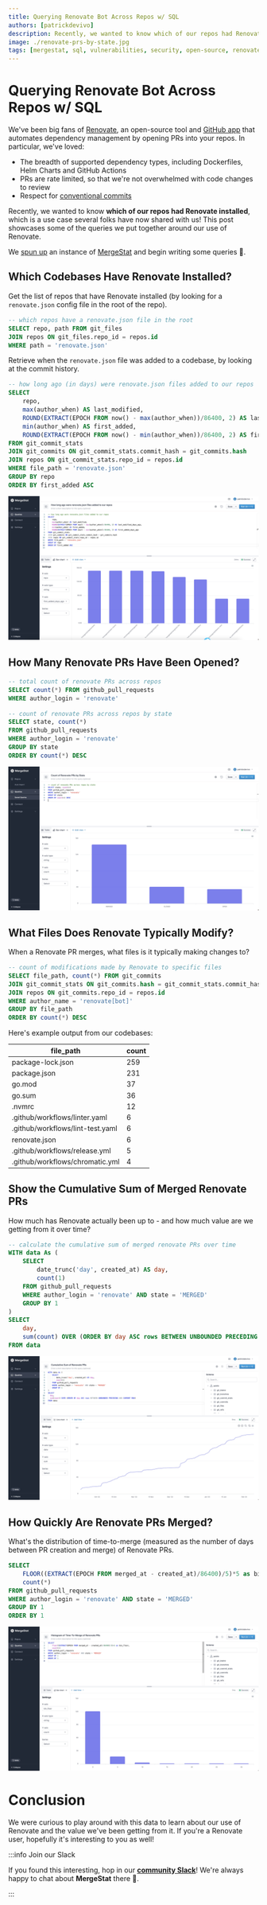 ```yaml
---
title: Querying Renovate Bot Across Repos w/ SQL
authors: [patrickdevivo]
description: Recently, we wanted to know which of our repos had Renovate installed, which is a use case several folks have now shared with us! This post showcases some of the queries we put together around our use of Renovate.
image: ./renovate-prs-by-state.jpg
tags: [mergestat, sql, vulnerabilities, security, open-source, renovate]
---
```


# Querying Renovate Bot Across Repos w/ SQL

We've been big fans of [Renovate](https://www.mend.io/free-developer-tools/renovate/), an open-source tool and [GitHub app](https://github.com/marketplace/renovate) that automates dependency management by opening PRs into your repos.
In particular, we've loved:

- The breadth of supported dependency types, including Dockerfiles, Helm Charts and GitHub Actions
- PRs are rate limited, so that we're not overwhelmed with code changes to review
- Respect for [conventional commits](https://www.conventionalcommits.org/en/v1.0.0/)

Recently, we wanted to know **which of our repos had Renovate installed**, which is a use case several folks have now shared with us!
This post showcases some of the queries we put together around our use of Renovate.

We [spun up](/mergestat/getting-started/running-locally/) an instance of [MergeStat](https://github.com/mergestat/mergestat) and begin writing some queries 🎉.

## Which Codebases Have Renovate Installed?

Get the list of repos that have Renovate installed (by looking for a `renovate.json` config file in the root of the repo).

```sql
-- which repos have a renovate.json file in the root
SELECT repo, path FROM git_files
JOIN repos ON git_files.repo_id = repos.id
WHERE path = 'renovate.json'
```

Retrieve when the `renovate.json` file was added to a codebase, by looking at the commit history.

```sql
-- how long ago (in days) were renovate.json files added to our repos
SELECT
    repo,
    max(author_when) AS last_modified,
    ROUND(EXTRACT(EPOCH FROM now() - max(author_when))/86400, 2) AS last_modified_days_ago,
    min(author_when) AS first_added,
    ROUND(EXTRACT(EPOCH FROM now() - min(author_when))/86400, 2) AS first_added_days_ago
FROM git_commit_stats
JOIN git_commits ON git_commit_stats.commit_hash = git_commits.hash
JOIN repos ON git_commit_stats.repo_id = repos.id
WHERE file_path = 'renovate.json'
GROUP BY repo
ORDER BY first_added ASC
```

[![Screenshot showing a query of when renovate.json files were added to repos](renovate-config-days-since-added.jpg)](renovate-config-days-since-added.jpg)

## How Many Renovate PRs Have Been Opened?

```sql
-- total count of renovate PRs across repos
SELECT count(*) FROM github_pull_requests
WHERE author_login = 'renovate'
```

```sql
-- count of renovate PRs across repos by state
SELECT state, count(*)
FROM github_pull_requests
WHERE author_login = 'renovate'
GROUP BY state
ORDER BY count(*) DESC
```

[![Screenshot of renovate PRs by state](renovate-prs-by-state.jpg)](renovate-prs-by-state.jpg)

## What Files Does Renovate Typically Modify?

When a Renovate PR merges, what files is it typically making changes to?

```sql
-- count of modifications made by Renovate to specific files
SELECT file_path, count(*) FROM git_commits
JOIN git_commit_stats ON git_commits.hash = git_commit_stats.commit_hash
JOIN repos ON git_commits.repo_id = repos.id
WHERE author_name = 'renovate[bot]'
GROUP BY file_path
ORDER BY count(*) DESC
```

Here's example output from our codebases:

|file_path                                    |count|
|---------------------------------------------|-----|
|package-lock.json                            |259  |
|package.json                                 |231  |
|go.mod                                       |37   |
|go.sum                                       |36   |
|.nvmrc                                       |12   |
|.github/workflows/linter.yaml                |6    |
|.github/workflows/lint-test.yaml             |6    |
|renovate.json                                |6    |
|.github/workflows/release.yml                |5    |
|.github/workflows/chromatic.yml              |4    |

## Show the Cumulative Sum of Merged Renovate PRs

How much has Renovate actually been up to - and how much value are we getting from it over time?

```sql
-- calculate the cumulative sum of merged renovate PRs over time
WITH data As (
    SELECT
        date_trunc('day', created_at) AS day,
        count(1)
    FROM github_pull_requests
    WHERE author_login = 'renovate' AND state = 'MERGED'
    GROUP BY 1
)
SELECT
    day,
    sum(count) OVER (ORDER BY day ASC rows BETWEEN UNBOUNDED PRECEDING AND CURRENT ROW)
FROM data
```

[![Cumulative sum of merged Renovate PRs over time](cumulative-sum-renovate.jpg)](cumulative-sum-renovate.jpg)

## How Quickly Are Renovate PRs Merged?

What's the distribution of time-to-merge (measured as the number of days between PR creation and merge) of Renovate PRs.

```sql
SELECT
    FLOOR((EXTRACT(EPOCH FROM merged_at - created_at)/86400)/5)*5 as bin_floor,
    count(*)
FROM github_pull_requests
WHERE author_login = 'renovate' AND state = 'MERGED'
GROUP BY 1
ORDER BY 1
```

[![Histogram of renovate time-to-merge](histogram-renovate-time-to-merge.jpg)](histogram-renovate-time-to-merge.jpg)

# Conclusion

We were curious to play around with this data to learn about our use of Renovate and the value we've been getting from it.
If you're a Renovate user, hopefully it's interesting to you as well!

:::info Join our Slack

If you found this interesting, hop in our [**community Slack**](https://join.slack.com/t/mergestatcommunity/shared_invite/zt-xvvtvcz9-w3JJVIdhLgEWrVrKKNXOYg)! We're always happy to chat about **MergeStat** there 🎉.

:::